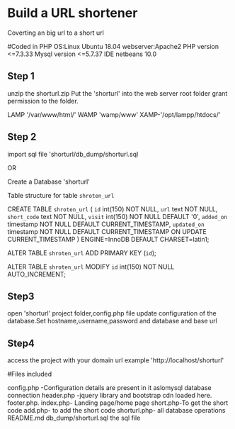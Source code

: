 # Build a URL shortener

Coverting an big url to a short url

#Coded in PHP 
OS:Linux Ubuntu 18.04
webserver:Apache2
PHP version <=7.3.33
Mysql version <=5.7.37
IDE netbeans 10.0


## Step 1
unzip the shorturl.zip
Put the 'shorturl' into the web server root folder grant permission to the folder.

LAMP '/var/www/html/'
WAMP 'wamp/www'
XAMP-'/opt/lampp/htdocs/'

## Step 2
import sql file 'shorturl/db_dump/shorturl.sql 

OR

Create a Database 'shorturl'

Table structure for table `shroten_url` 

CREATE TABLE `shroten_url` (
  `id` int(150) NOT NULL,
  `url` text NOT NULL,
  `short_code` text NOT NULL,
  `visit` int(150) NOT NULL DEFAULT '0',
  `added_on` timestamp NOT NULL DEFAULT CURRENT_TIMESTAMP,
  `updated_on` timestamp NOT NULL DEFAULT CURRENT_TIMESTAMP ON UPDATE CURRENT_TIMESTAMP
) ENGINE=InnoDB DEFAULT CHARSET=latin1;

ALTER TABLE `shroten_url`
  ADD PRIMARY KEY (`id`);

ALTER TABLE `shroten_url`
  MODIFY `id` int(150) NOT NULL AUTO_INCREMENT;

## Step3

open 'shorturl' project folder,config.php file update configuration of the database.Set hostname,username,password and database and base url 

## Step4
 access the project with your domain url example 'http://localhost/shorturl'

#Files included

config.php -Configuration details are present in it aslomysql database connection
header.php -jquery library and bootstrap cdn loaded here.
footer.php.
index.php- Landing page/home page
short.php-To get the short code
add.php- to add the short code
shorturl.php- all database operations 
README.md
db_dump/shorturl.sql the sql file
